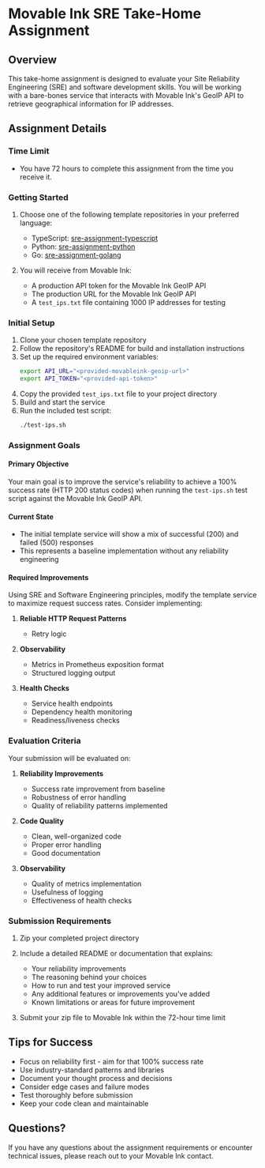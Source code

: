 # Movable Ink SRE Take-Home Assignment

## Overview

This take-home assignment is designed to evaluate your Site Reliability Engineering (SRE) and software development skills. You will be working with a bare-bones service that interacts with Movable Ink's GeoIP API to retrieve geographical information for IP addresses.

## Assignment Details

### Time Limit
- You have 72 hours to complete this assignment from the time you receive it.

### Getting Started

1. Choose one of the following template repositories in your preferred language:
   - TypeScript: [sre-assignment-typescript](https://github.com/movableink/sre-assignment-typescript)
   - Python: [sre-assignment-python](https://github.com/movableink/sre-assignment-python)
   - Go: [sre-assignment-golang](https://github.com/movableink/sre-assignment-golang)

2. You will receive from Movable Ink:
   - A production API token for the Movable Ink GeoIP API
   - The production URL for the Movable Ink GeoIP API
   - A `test_ips.txt` file containing 1000 IP addresses for testing

### Initial Setup

1. Clone your chosen template repository
2. Follow the repository's README for build and installation instructions
3. Set up the required environment variables:
   ```bash
   export API_URL="<provided-movableink-geoip-url>"
   export API_TOKEN="<provided-api-token>"
   ```
4. Copy the provided `test_ips.txt` file to your project directory
5. Build and start the service
6. Run the included test script:
   ```bash
   ./test-ips.sh
   ```

### Assignment Goals

#### Primary Objective
Your main goal is to improve the service's reliability to achieve a 100% success rate (HTTP 200 status codes) when running the `test-ips.sh` test script against the Movable Ink GeoIP API.

#### Current State
- The initial template service will show a mix of successful (200) and failed (500) responses
- This represents a baseline implementation without any reliability engineering

#### Required Improvements
Using SRE and Software Engineering principles, modify the template service to maximize request success rates. Consider implementing:

1. **Reliable HTTP Request Patterns**
   - Retry logic

2. **Observability**
   - Metrics in Prometheus exposition format
   - Structured logging output

3. **Health Checks**
   - Service health endpoints
   - Dependency health monitoring
   - Readiness/liveness checks

### Evaluation Criteria

Your submission will be evaluated on:

1. **Reliability Improvements**
   - Success rate improvement from baseline
   - Robustness of error handling
   - Quality of reliability patterns implemented

2. **Code Quality**
   - Clean, well-organized code
   - Proper error handling
   - Good documentation

3. **Observability**
   - Quality of metrics implementation
   - Usefulness of logging
   - Effectiveness of health checks

### Submission Requirements

1. Zip your completed project directory
2. Include a detailed README or documentation that explains:
   - Your reliability improvements
   - The reasoning behind your choices
   - How to run and test your improved service
   - Any additional features or improvements you've added
   - Known limitations or areas for future improvement

3. Submit your zip file to Movable Ink within the 72-hour time limit

## Tips for Success

- Focus on reliability first - aim for that 100% success rate
- Use industry-standard patterns and libraries
- Document your thought process and decisions
- Consider edge cases and failure modes
- Test thoroughly before submission
- Keep your code clean and maintainable

## Questions?

If you have any questions about the assignment requirements or encounter technical issues, please reach out to your Movable Ink contact.
